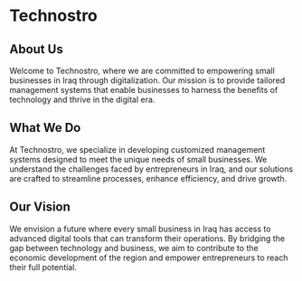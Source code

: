 # Technostro

## About Us

Welcome to Technostro, where we are committed to empowering small businesses in Iraq through digitalization. Our mission is to provide tailored management systems that enable businesses to harness the benefits of technology and thrive in the digital era.

## What We Do

At Technostro, we specialize in developing customized management systems designed to meet the unique needs of small businesses. We understand the challenges faced by entrepreneurs in Iraq, and our solutions are crafted to streamline processes, enhance efficiency, and drive growth.

## Our Vision

We envision a future where every small business in Iraq has access to advanced digital tools that can transform their operations. By bridging the gap between technology and business, we aim to contribute to the economic development of the region and empower entrepreneurs to reach their full potential.
